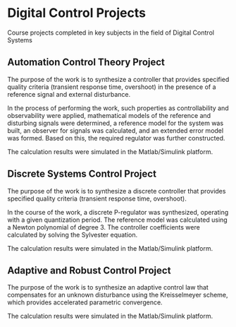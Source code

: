 # Digital Control Projects
Course projects completed in key subjects in the field of Digital Control Systems

## Automation Control Theory Project
The purpose of the work is to synthesize a controller that provides specified quality criteria (transient response time, overshoot) in the presence of a reference signal and external disturbance.

In the process of performing the work, such properties as controllability and observability were applied, mathematical models of the reference and disturbing signals were determined, a reference model for the system was built, an observer for signals was calculated, and an extended error model was formed. Based on this, the required regulator was further constructed.

The calculation results were simulated in the Matlab/Simulink platform.

## Discrete Systems Control Project
The purpose of the work is to synthesize a discrete controller that provides specified quality criteria (transient response time, overshoot).

In the course of the work, a discrete P-regulator was synthesized, operating with a given quantization period. The reference model was calculated using a Newton polynomial of degree 3. The controller coefficients were calculated by solving the Sylvester equation.

The calculation results were simulated in the Matlab/Simulink platform.

## Adaptive and Robust Control Project
The purpose of the work is to synthesize an adaptive control law that compensates for an unknown disturbance using the Kreisselmeyer scheme, which provides accelerated parametric convergence.



The calculation results were simulated in the Matlab/Simulink platform.
